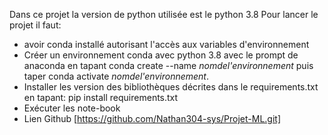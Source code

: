 Dans ce projet la version de python utilisée est le python 3.8 
Pour lancer le projet il faut:
- avoir conda installé autorisant l'accès aux variables d'environnement
- Créer un environnement conda avec python 3.8 avec le prompt de anaconda en tapant conda create --name *nomdel'environnement* puis taper conda activate *nomdel'environnement*.
- Installer les version des  bibliothèques décrites dans le requirements.txt en tapant: pip install requirements.txt
- Exécuter les note-book
- Lien  Github [https://github.com/Nathan304-sys/Projet-ML.git]



